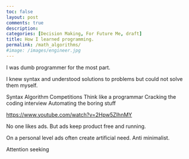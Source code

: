 ```yaml
---
toc: false
layout: post
comments: true
description:
categories: [Decision Making, For Future Me, draft]
title: How I learned programming.
permalink: /math_algorithms/
#image: /images/engineer.jpg
---
```


I was dumb programmer for the most part.

I knew syntax and understood solutions to problems but could not solve them myself.

Syntax
Algorithm
Competitions
Think like a programmar
Cracking the coding interview
Automating the boring stuff

https://www.youtube.com/watch?v=2Hpw5ZIhnMY

No one likes ads. But ads keep product free and running.

On a personal level ads often create artificial need. Anti minimalist.

Attention seeking 